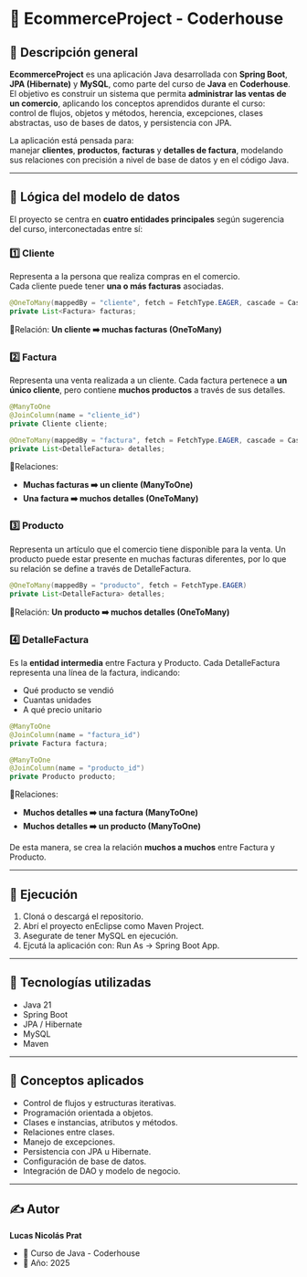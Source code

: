 # 🛒 EcommerceProject - Coderhouse

## 📘 Descripción general

**EcommerceProject** es una aplicación Java desarrollada con **Spring Boot**, **JPA (Hibernate)** y **MySQL**, como parte del curso de **Java** en **Coderhouse**.  
El objetivo es construir un sistema que permita **administrar las ventas de un comercio**, aplicando los conceptos aprendidos durante el curso:  
control de flujos, objetos y métodos, herencia, excepciones, clases abstractas, uso de bases de datos, y persistencia con JPA.

La aplicación está pensada para:  
manejar **clientes**, **productos**, **facturas** y **detalles de factura**, modelando sus relaciones con precisión a nivel de base de datos y en el código Java.

---

## 🧠 Lógica del modelo de datos

El proyecto se centra en **cuatro entidades principales** según sugerencia del curso, interconectadas entre sí:

### 1️⃣ Cliente
Representa a la persona que realiza compras en el comercio.  
Cada cliente puede tener **una o más facturas** asociadas.

```java
@OneToMany(mappedBy = "cliente", fetch = FetchType.EAGER, cascade = CascadeType.ALL)
private List<Factura> facturas;
```
📌Relación: **Un cliente ➡️ muchas facturas (OneToMany)**

### 2️⃣ Factura
Representa una venta realizada a un cliente.
Cada factura pertenece a **un único cliente**, pero contiene **muchos productos** a través de sus detalles.

```java
@ManyToOne
@JoinColumn(name = "cliente_id")
private Cliente cliente;

@OneToMany(mappedBy = "factura", fetch = FetchType.EAGER, cascade = CascadeType.ALL)
private List<DetalleFactura> detalles;
```
📌Relaciones: 
- **Muchas facturas ➡️ un cliente (ManyToOne)**
- **Una factura ➡️ muchos detalles (OneToMany)**

### 3️⃣ Producto
Representa un artículo que el comercio tiene disponible para la venta.
Un producto puede estar presente en muchas facturas diferentes, por lo que su relación se define a través de DetalleFactura.

```java
@OneToMany(mappedBy = "producto", fetch = FetchType.EAGER)
private List<DetalleFactura> detalles;
```
📌Relación: **Un producto ➡️ muchos detalles (OneToMany)**

### 4️⃣ DetalleFactura
Es la **entidad intermedia** entre Factura y Producto.
Cada DetalleFactura representa una línea de la factura, indicando:
- Qué producto se vendió
- Cuantas unidades
- A qué precio unitario

```java
@ManyToOne
@JoinColumn(name = "factura_id")
private Factura factura;

@ManyToOne
@JoinColumn(name = "producto_id")
private Producto producto;
```
📌Relaciones: 
- **Muchos detalles ➡️ una factura (ManyToOne)**
- **Muchos detalles ➡️ un producto (ManyToOne)**

De esta manera, se crea la relación **muchos a muchos** entre Factura y Producto.

---

## 🚀 Ejecución
1. Cloná o descargá el repositorio.
2. Abrí el proyecto enEclipse como Maven Project.
3. Asegurate de tener MySQL en ejecución.
4. Ejcutá la aplicación con: Run As → Spring Boot App.

---

## 🧩 Tecnologías utilizadas
- Java 21
- Spring Boot
- JPA / Hibernate
- MySQL
- Maven

---

## 🧠 Conceptos aplicados
- Control de flujos y estructuras iterativas.
- Programación orientada a objetos.
- Clases e instancias, atributos y métodos.
- Relaciones entre clases.
- Manejo de excepciones.
- Persistencia con JPA u Hibernate.
- Configuración de base de datos.
- Integración de DAO y modelo de negocio.

---

## ✍️ Autor
**Lucas Nicolás Prat**
- 📘 Curso de Java - Coderhouse
- 📅 Año: 2025
